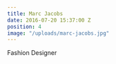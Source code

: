 ```yaml
---
title: Marc Jacobs
date: 2016-07-20 15:37:00 Z
position: 4
image: "/uploads/marc-jacobs.jpg"
---
```


Fashion Designer

